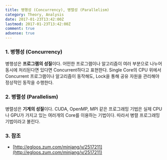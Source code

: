 ```yaml
---
title: 병행성 (Concurrency), 병렬성 (Parallelism)
category: Theory, Analysis
date: 2017-01-23T13:42:00Z
lastmod: 2017-01-23T13:42:00Z
comment: true
adsense: true
---
```


### 1. 병행성 (Concurrency)

병행성은 **프로그램의 성질**이다. 어떤한 프로그램이나 알고리즘이 여러 부분으로 나누어 동시에 처리된다면 있다면 Concurrent하다고 표현한다. Single Core의 CPU 위에서 Concurrent 프로그램이나 알고리즘이 동작해도, Lock을 통해 공유 자원을 관리해야 정상적인 동작을 수행한다.

### 2. 병렬성 (Parallelism)

병렬성은 **기계의 성질**이다. CUDA, OpenMP, MPI 같은 프로그래밍 기법은 실제 CPU나 GPU가 가지고 있는 여러개의 Core를 이용하는 기법이다. 따라서 병렬 프로그래밍 기법이라고 불린다.

### 3. 참조

* [http://egloos.zum.com/minjang/v/2517211](http://egloos.zum.com/minjang/v/2517211)
